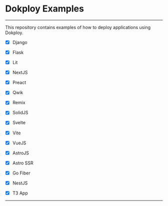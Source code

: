 # Dokploy Examples

---
This repository contains examples of how to deploy applications using Dokploy.

- [x] Django
- [x] Flask
- [x] Lit
- [x] NextJS
- [x] Preact
- [x] Qwik
- [x] Remix
- [x] SolidJS
- [x] Svelte
- [x] Vite
- [x] VueJS
- [x] AstroJS
- [x] Astro SSR
- [x] Go Fiber
- [x] NestJS
- [x] T3 App


---

